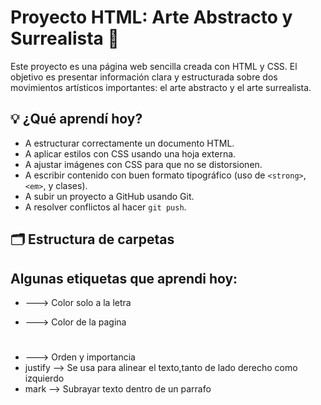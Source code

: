 # Proyecto HTML: Arte Abstracto y Surrealista 🎨

Este proyecto es una página web sencilla creada con HTML y CSS. El objetivo es presentar información clara y estructurada sobre dos movimientos artísticos importantes: el arte abstracto y el arte surrealista.

## 💡 ¿Qué aprendí hoy?

- A estructurar correctamente un documento HTML.
- A aplicar estilos con CSS usando una hoja externa.
- A ajustar imágenes con CSS para que no se distorsionen.
- A escribir contenido con buen formato tipográfico (uso de `<strong>`, `<em>`, y clases).
- A subir un proyecto a GitHub usando Git.
- A resolver conflictos al hacer `git push`.

## 🗂️ Estructura de carpetas

## Algunas etiquetas que aprendi hoy:

- <p style=color: red"> ---> Color solo a la letra
- <body style="background-color: powder blue;"> ---> Color de la pagina
- <h1> </h1> ---> Orden y importancia
- justify --> Se usa para alinear el texto,tanto de lado derecho como izquierdo
- mark --> Subrayar texto dentro de un parrafo
